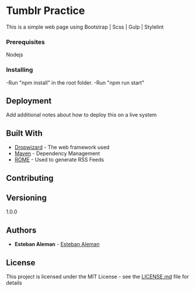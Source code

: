 # Tumblr Practice

This is a simple web page using Bootstrap | Scss | Gulp | Stylelint

### Prerequisites

Nodejs

### Installing

-Run "npm install" in the root folder.
-Run "npm run start"

## Deployment

Add additional notes about how to deploy this on a live system

## Built With

* [Dropwizard](http://www.dropwizard.io/1.0.2/docs/) - The web framework used
* [Maven](https://maven.apache.org/) - Dependency Management
* [ROME](https://rometools.github.io/rome/) - Used to generate RSS Feeds

## Contributing
## Versioning

1.0.0

## Authors

* **Esteban Aleman** - [Esteban Aleman](https://github.com/esteban-aleman)

## License

This project is licensed under the MIT License - see the [LICENSE.md](LICENSE.md) file for details


